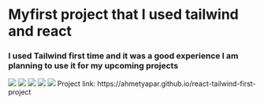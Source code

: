 <h1> Myfirst project that I used tailwind and react </h1>
<h3>I used Tailwind first time and it was a good experience I am planning to use it for my upcoming projects</h3>
<img src="https://github.com/ahmetyapar/react-tailwind-first-project/assets/109108488/6a478015-0b90-487c-8911-005bc83ab8a3">
<img src="https://github.com/ahmetyapar/react-tailwind-first-project/assets/109108488/450eaa60-b079-4294-a18c-0ca4b9f1df9b">
<img src="https://github.com/ahmetyapar/react-tailwind-first-project/assets/109108488/296d96a0-f6a1-470a-b72b-9343d19e7dce">
<img src="https://github.com/ahmetyapar/react-tailwind-first-project/assets/109108488/7af3a0c1-d860-40bb-b574-8765f2b57276">
<img src="https://github.com/ahmetyapar/react-tailwind-first-project/assets/109108488/e5f817d4-c62f-4186-baae-ffbbf920773e">
Project link: https://ahmetyapar.github.io/react-tailwind-first-project
